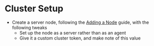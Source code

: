 # Cluster Setup

- Create a server node, following the [Adding a Node](./adding-a-node.md) guide, with the following tweaks
    - Set up the node as a server rather than as an agent
    - Give it a custom cluster token, and make note of this value
